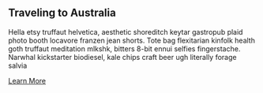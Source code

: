 ## Traveling to Australia

Hella etsy truffaut helvetica, aesthetic shoreditch keytar gastropub plaid photo booth locavore franzen jean shorts. Tote bag flexitarian kinfolk health goth truffaut meditation mlkshk, bitters 8-bit ennui selfies fingerstache. Narwhal kickstarter biodiesel, kale chips craft beer ugh literally forage salvia

[Learn More](https://www.google.com "Google's Homepage")
